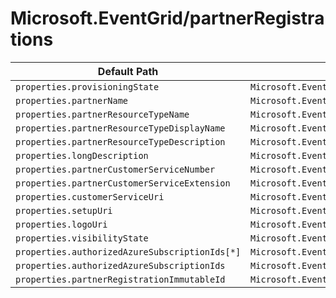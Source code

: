 # Microsoft.EventGrid/partnerRegistrations

| Default Path | Alias |
|---|---|
| `properties.provisioningState` | `Microsoft.EventGrid/partnerRegistrations/provisioningState` |
| `properties.partnerName` | `Microsoft.EventGrid/partnerRegistrations/partnerName` |
| `properties.partnerResourceTypeName` | `Microsoft.EventGrid/partnerRegistrations/partnerResourceTypeName` |
| `properties.partnerResourceTypeDisplayName` | `Microsoft.EventGrid/partnerRegistrations/partnerResourceTypeDisplayName` |
| `properties.partnerResourceTypeDescription` | `Microsoft.EventGrid/partnerRegistrations/partnerResourceTypeDescription` |
| `properties.longDescription` | `Microsoft.EventGrid/partnerRegistrations/longDescription` |
| `properties.partnerCustomerServiceNumber` | `Microsoft.EventGrid/partnerRegistrations/partnerCustomerServiceNumber` |
| `properties.partnerCustomerServiceExtension` | `Microsoft.EventGrid/partnerRegistrations/partnerCustomerServiceExtension` |
| `properties.customerServiceUri` | `Microsoft.EventGrid/partnerRegistrations/customerServiceUri` |
| `properties.setupUri` | `Microsoft.EventGrid/partnerRegistrations/setupUri` |
| `properties.logoUri` | `Microsoft.EventGrid/partnerRegistrations/logoUri` |
| `properties.visibilityState` | `Microsoft.EventGrid/partnerRegistrations/visibilityState` |
| `properties.authorizedAzureSubscriptionIds[*]` | `Microsoft.EventGrid/partnerRegistrations/authorizedAzureSubscriptionIds[*]` |
| `properties.authorizedAzureSubscriptionIds` | `Microsoft.EventGrid/partnerRegistrations/authorizedAzureSubscriptionIds` |
| `properties.partnerRegistrationImmutableId` | `Microsoft.EventGrid/partnerRegistrations/partnerRegistrationImmutableId` |

